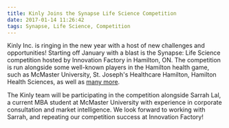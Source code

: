```yaml
---
title: Kinly Joins the Synapse Life Science Competition
date: 2017-01-14 11:26:42
tags: Synapse, Life Science, Competition
---
```


Kinly Inc. is ringing in the new year with a host of new challenges and opportunities! Starting off January with a blast is the Synapse: Life Science competition hosted by Innovation Factory in Hamilton, ON. The competition is run alongside some well-known players in the Hamilton health game, such as McMaster University, St. Joseph's Healthcare Hamilton, Hamilton Health Sciences, as well as [many more](http://www.synapselifescience.com/sponsors).

The Kinly team will be participating in the competition alongside Sarrah Lal, a current MBA student at McMaster University with experience in corporate consultation and market intelligence. We look forward to working with Sarrah, and repeating our competition success at Innovation Factory!
